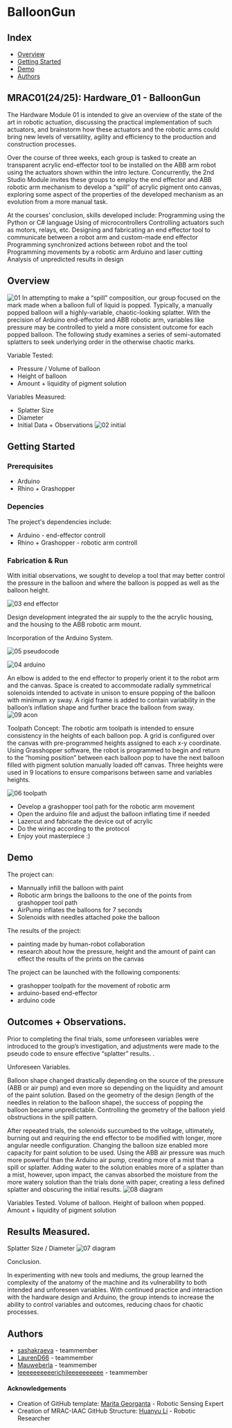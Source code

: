 # BalloonGun
## Index
  - [Overview](#overview) 
  - [Getting Started](#getting-started)
  - [Demo](#demo)
  - [Authors](#authors)

## MRAC01(24/25): Hardware_01 - BalloonGun  
The Hardware Module 01 is intended to give an overview of the state of the art in robotic actuation, discussing the practical implementation of such actuators, and brainstorm how these actuators and the robotic arms could bring new levels of versatility, agility and efficiency to the production and construction processes.

Over the course of three weeks, each group is tasked to create an transparent acrylic end-effector tool to be installed on the ABB arm robot using the actuators shown within the intro lecture. Concurrently, the 2nd Studio Module invites these groups to employ the end effector and ABB robotic arm mechanism to develop a “spill” of acrylic pigment onto canvas, exploring some aspect of the properties of the developed mechanism as an evolution from a more manual task.

At the courses’ conclusion, skills developed include: 
Programming using the Python or C# language
Using of microcontrollers
Controlling actuators such as motors, relays, etc.
Designing and fabricating an end effector tool to communicate between a robot arm and custom-made end effector
Programming synchronized actions between robot and the tool
Programming movements by a robotic arm
Arduino and laser cutting
Analysis of unpredicted results in design

## Overview

![01](https://github.com/user-attachments/assets/0e420920-b48e-4844-830d-2a0771106fd8)
In attempting to make a “spill” composition, our group focused on the mark made when a balloon full of liquid is popped. Typically, a manually popped balloon will a highly-variable, chaotic-looking splatter. With the precision of Arduino end-effector and ABB robotic arm, variables like pressure may be controlled to yield a more consistent outcome for each popped balloon. The following study examines a series of semi-automated splatters to seek underlying order in the otherwise chaotic marks.

Variable Tested:
* Pressure / Volume of balloon
* Height of balloon
* Amount + liquidity of pigment solution

Variables Measured: 
* Splatter Size
* Diameter
* Initial Data + Observations
![02 initial ](https://github.com/user-attachments/assets/d99b096d-df6a-4e4c-aafb-91e7a3628ad4)
## Getting Started

### Prerequisites
* Arduino
* Rhino + Grashopper

### Depencies
The project's dependencies include:
* Arduino - end-effector controll
* Rhino + Grashopper - robotic arm controll

### Fabrication & Run
With initial observations, we sought to develop a tool that may better control the pressure in the balloon and where the balloon is popped as well as the balloon height.

![03 end effector](https://github.com/user-attachments/assets/99e85de8-3b72-4b45-aef2-6f2204515c27)

Design development integrated the air supply to the the acrylic housing, and the housing to the ABB robotic arm mount.

Incorporation of the Arduino System.

![05 pseudocode](https://github.com/user-attachments/assets/300021df-57bd-45d1-b5eb-e2fd8d512e9a)

![04 arduino](https://github.com/user-attachments/assets/bcf01fe3-4c51-426d-802d-0f53fc4ff1ee)

An elbow is added to the end effector to properly orient it to the robot arm and the canvas. Space is created to accommodate radially symmetrical solenoids intended to activate in unison to ensure popping of the balloon with minimum xy sway. A rigid frame is added to contain variability in the balloon’s inflation shape and further brace the balloon from sway.
![09 acon](https://github.com/user-attachments/assets/616b65ec-8ab1-4f12-a044-34f2690f3842)

Toolpath Concept:
The robotic arm toolpath is intended to ensure consistency in the heights of each balloon pop. A grid is configured over the canvas with pre-programmed heights assigned to each x-y coordinate. Using Grasshopper software, the robot is programmed to begin and return to the “homing position” between each balloon pop to have the next balloon filled with pigment solution manually loaded off canvas. Three heights were used in 9 locations to ensure comparisons between same and variables heights.

![06 toolpath](https://github.com/user-attachments/assets/105f2176-6f2f-4e26-9d2c-37ceb24b2dd8)

* Develop a grashopper tool path for the robotic arm movement
* Open the arduino file and adjust the balloon inflating time if needed
* Lazercut and fabricate the device out of acrylic
* Do the wiring according to the protocol
* Enjoy yout masterpiece :)

## Demo
The project can:
* Mannually infill the balloon with paint
* Robotic arm brings the balloons to the one of the points from grashopper tool path
* AirPump inflates the balloons for 7 seconds
* Solenoids with needles attached poke the balloon

The results of the project:
* painting made by human-robot collaboration
* research about how the pressure, height and the amount of paint can effect the results of the prints on the canvas

The project can be launched with the following components:
* grashopper toolpath for the movement of robotic arm
* arduino-based end-effector
* arduino code

## Outcomes + Observations.

Prior to completing the final trials, some unforeseen variables were introduced to the group’s investigation, and adjustments were made to the pseudo code to ensure effective “splatter” results. .

Unforeseen Variables. 

Balloon shape changed drastically depending on the source of the pressure (ABB or air pump) and even more so depending on the liquidity and amount of the paint solution. Based on the geometry of the design (length of the needles in relation to the balloon shape), the success of popping the balloon became unpredictable.  Controlling the geometry of the balloon yield obstructions in the spill pattern.

After repeated trials, the solenoids succumbed to the voltage, ultimately, burning out and requiring the end effector to be modified with longer, more angular needle configuration.
Changing the balloon size enabled more capacity for paint solution to be used.
Using the ABB air pressure was much more powerful than the Arduino air pump, creating more of a mist than a spill or splatter.
Adding water to the solution enables more of a splatter than a mist, however,  upon impact, the canvas absorbed the moisture from the more watery solution than the trials done with paper, creating a less defined splatter and obscuring the initial results.
![08 diagram](https://github.com/user-attachments/assets/e2166882-e1c3-4ebf-b973-82c553181a57)

Variables Tested.
Volume of balloon.
Height of balloon when popped.
Amount + liquidity of pigment solution

## Results Measured.

Splatter Size / Diameter
![07 diagram](https://github.com/user-attachments/assets/4043f33a-c51c-47e3-8a5a-ea364b7a040c)

Conclusion.

In experimenting with new tools and mediums, the group learned the complexity of the anatomy of the machine and its vulnerability to both intended and unforeseen variables. With continued practice and interaction with the hardware design and Arduino, the group intends to increase the ability to control variables and outcomes, reducing chaos for chaotic processes.


## Authors
  - [sashakraeva](https://github.com/sashakraeva) - teammember
  - [LaurenD66](https://github.com/LaurenD66) - teammember
  - [Mauweberla](https://github.com/Mauweberla) - teammember
  - [leeeeeeeeeerichileeeeeeeeee](https://github.com/leeeeeeeeeerichileeeeeeeeee) - teammember

<!--  DO NOT REMOVE
-->
#### Acknowledgements

- Creation of GitHub template: [Marita Georganta](https://www.linkedin.com/in/marita-georganta/) - Robotic Sensing Expert
- Creation of MRAC-IAAC GitHub Structure: [Huanyu Li](https://www.linkedin.com/in/huanyu-li-457590268/) - Robotic Researcher


